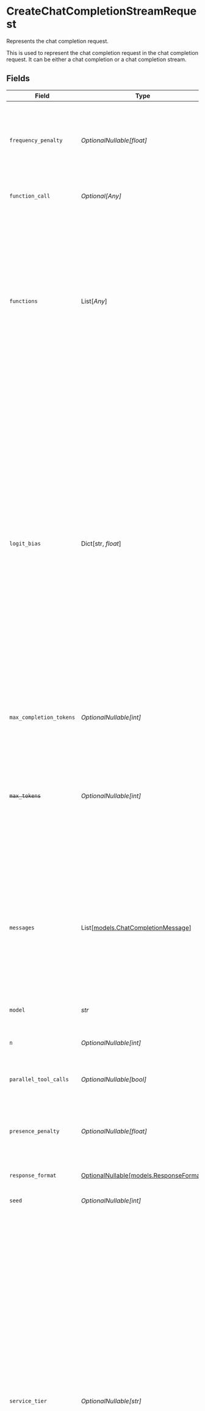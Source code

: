 # CreateChatCompletionStreamRequest

Represents the chat completion request.

This is used to represent the chat completion request in the chat completion request.
It can be either a chat completion or a chat completion stream.


## Fields

| Field                                                                                                                                                                                                                                                                                                                                                                                                                                                                                                                                                                                                                                     | Type                                                                                                                                                                                                                                                                                                                                                                                                                                                                                                                                                                                                                                      | Required                                                                                                                                                                                                                                                                                                                                                                                                                                                                                                                                                                                                                                  | Description                                                                                                                                                                                                                                                                                                                                                                                                                                                                                                                                                                                                                               | Example                                                                                                                                                                                                                                                                                                                                                                                                                                                                                                                                                                                                                                   |
| ----------------------------------------------------------------------------------------------------------------------------------------------------------------------------------------------------------------------------------------------------------------------------------------------------------------------------------------------------------------------------------------------------------------------------------------------------------------------------------------------------------------------------------------------------------------------------------------------------------------------------------------- | ----------------------------------------------------------------------------------------------------------------------------------------------------------------------------------------------------------------------------------------------------------------------------------------------------------------------------------------------------------------------------------------------------------------------------------------------------------------------------------------------------------------------------------------------------------------------------------------------------------------------------------------- | ----------------------------------------------------------------------------------------------------------------------------------------------------------------------------------------------------------------------------------------------------------------------------------------------------------------------------------------------------------------------------------------------------------------------------------------------------------------------------------------------------------------------------------------------------------------------------------------------------------------------------------------- | ----------------------------------------------------------------------------------------------------------------------------------------------------------------------------------------------------------------------------------------------------------------------------------------------------------------------------------------------------------------------------------------------------------------------------------------------------------------------------------------------------------------------------------------------------------------------------------------------------------------------------------------- | ----------------------------------------------------------------------------------------------------------------------------------------------------------------------------------------------------------------------------------------------------------------------------------------------------------------------------------------------------------------------------------------------------------------------------------------------------------------------------------------------------------------------------------------------------------------------------------------------------------------------------------------- |
| `frequency_penalty`                                                                                                                                                                                                                                                                                                                                                                                                                                                                                                                                                                                                                       | *OptionalNullable[float]*                                                                                                                                                                                                                                                                                                                                                                                                                                                                                                                                                                                                                 | :heavy_minus_sign:                                                                                                                                                                                                                                                                                                                                                                                                                                                                                                                                                                                                                        | Number between -2.0 and 2.0. Positive values penalize new tokens based on their<br/>existing frequency in the text so far                                                                                                                                                                                                                                                                                                                                                                                                                                                                                                                 | 0                                                                                                                                                                                                                                                                                                                                                                                                                                                                                                                                                                                                                                         |
| `function_call`                                                                                                                                                                                                                                                                                                                                                                                                                                                                                                                                                                                                                           | *Optional[Any]*                                                                                                                                                                                                                                                                                                                                                                                                                                                                                                                                                                                                                           | :heavy_minus_sign:                                                                                                                                                                                                                                                                                                                                                                                                                                                                                                                                                                                                                        | Controls how the model responds to function calls                                                                                                                                                                                                                                                                                                                                                                                                                                                                                                                                                                                         |                                                                                                                                                                                                                                                                                                                                                                                                                                                                                                                                                                                                                                           |
| `functions`                                                                                                                                                                                                                                                                                                                                                                                                                                                                                                                                                                                                                               | List[*Any*]                                                                                                                                                                                                                                                                                                                                                                                                                                                                                                                                                                                                                               | :heavy_minus_sign:                                                                                                                                                                                                                                                                                                                                                                                                                                                                                                                                                                                                                        | A list of functions the model may generate JSON inputs for                                                                                                                                                                                                                                                                                                                                                                                                                                                                                                                                                                                | [<br/>{<br/>"name": "get_current_weather",<br/>"description": "Get the current weather in a location",<br/>"parameters": {<br/>"type": "object",<br/>"properties": {<br/>"location": {<br/>"type": "string",<br/>"description": "The location to get the weather for"<br/>}<br/>},<br/>"required": [<br/>"location"<br/>]<br/>}<br/>}<br/>]                                                                                                                                                                                                                                                                                               |
| `logit_bias`                                                                                                                                                                                                                                                                                                                                                                                                                                                                                                                                                                                                                              | Dict[str, *float*]                                                                                                                                                                                                                                                                                                                                                                                                                                                                                                                                                                                                                        | :heavy_minus_sign:                                                                                                                                                                                                                                                                                                                                                                                                                                                                                                                                                                                                                        | Modify the likelihood of specified tokens appearing in the completion.<br/><br/>Accepts a JSON object that maps tokens (specified by their token ID in the tokenizer)<br/>to an associated bias value from -100 to 100. Mathematically, the bias is added to the logits<br/>generated by the model prior to sampling. The exact effect will vary per model, but values<br/>between -1 and 1 should decrease or increase likelihood of selection; values like -100 or<br/>100 should result in a ban or exclusive selection of the relevant token.                                                                                         | {<br/>"1234567890": 0.5,<br/>"1234567891": -0.5<br/>}                                                                                                                                                                                                                                                                                                                                                                                                                                                                                                                                                                                     |
| `max_completion_tokens`                                                                                                                                                                                                                                                                                                                                                                                                                                                                                                                                                                                                                   | *OptionalNullable[int]*                                                                                                                                                                                                                                                                                                                                                                                                                                                                                                                                                                                                                   | :heavy_minus_sign:                                                                                                                                                                                                                                                                                                                                                                                                                                                                                                                                                                                                                        | The maximum number of tokens to generate in the chat completion                                                                                                                                                                                                                                                                                                                                                                                                                                                                                                                                                                           | 4096                                                                                                                                                                                                                                                                                                                                                                                                                                                                                                                                                                                                                                      |
| ~~`max_tokens`~~                                                                                                                                                                                                                                                                                                                                                                                                                                                                                                                                                                                                                          | *OptionalNullable[int]*                                                                                                                                                                                                                                                                                                                                                                                                                                                                                                                                                                                                                   | :heavy_minus_sign:                                                                                                                                                                                                                                                                                                                                                                                                                                                                                                                                                                                                                        | : warning: ** DEPRECATED **: This will be removed in a future release, please migrate away from it as soon as possible.<br/><br/>The maximum number of tokens to generate in the chat completion                                                                                                                                                                                                                                                                                                                                                                                                                                          | 4096                                                                                                                                                                                                                                                                                                                                                                                                                                                                                                                                                                                                                                      |
| `messages`                                                                                                                                                                                                                                                                                                                                                                                                                                                                                                                                                                                                                                | List[[models.ChatCompletionMessage](../models/chatcompletionmessage.md)]                                                                                                                                                                                                                                                                                                                                                                                                                                                                                                                                                                  | :heavy_check_mark:                                                                                                                                                                                                                                                                                                                                                                                                                                                                                                                                                                                                                        | A list of messages comprising the conversation so far                                                                                                                                                                                                                                                                                                                                                                                                                                                                                                                                                                                     | [<br/>{<br/>"role": "system",<br/>"content": "You are a helpful AI assistant"<br/>},<br/>{<br/>"role": "user",<br/>"content": "Hello!"<br/>},<br/>{<br/>"role": "assistant",<br/>"content": "I'm here to help you with any questions you have. How can I assist you today?"<br/>}<br/>]                                                                                                                                                                                                                                                                                                                                                   |
| `model`                                                                                                                                                                                                                                                                                                                                                                                                                                                                                                                                                                                                                                   | *str*                                                                                                                                                                                                                                                                                                                                                                                                                                                                                                                                                                                                                                     | :heavy_check_mark:                                                                                                                                                                                                                                                                                                                                                                                                                                                                                                                                                                                                                        | ID of the model to use                                                                                                                                                                                                                                                                                                                                                                                                                                                                                                                                                                                                                    | meta-llama/Llama-3.3-70B-Instruct                                                                                                                                                                                                                                                                                                                                                                                                                                                                                                                                                                                                         |
| `n`                                                                                                                                                                                                                                                                                                                                                                                                                                                                                                                                                                                                                                       | *OptionalNullable[int]*                                                                                                                                                                                                                                                                                                                                                                                                                                                                                                                                                                                                                   | :heavy_minus_sign:                                                                                                                                                                                                                                                                                                                                                                                                                                                                                                                                                                                                                        | How many chat completion choices to generate for each input message                                                                                                                                                                                                                                                                                                                                                                                                                                                                                                                                                                       | 1                                                                                                                                                                                                                                                                                                                                                                                                                                                                                                                                                                                                                                         |
| `parallel_tool_calls`                                                                                                                                                                                                                                                                                                                                                                                                                                                                                                                                                                                                                     | *OptionalNullable[bool]*                                                                                                                                                                                                                                                                                                                                                                                                                                                                                                                                                                                                                  | :heavy_minus_sign:                                                                                                                                                                                                                                                                                                                                                                                                                                                                                                                                                                                                                        | Whether to enable parallel tool calls.                                                                                                                                                                                                                                                                                                                                                                                                                                                                                                                                                                                                    | true                                                                                                                                                                                                                                                                                                                                                                                                                                                                                                                                                                                                                                      |
| `presence_penalty`                                                                                                                                                                                                                                                                                                                                                                                                                                                                                                                                                                                                                        | *OptionalNullable[float]*                                                                                                                                                                                                                                                                                                                                                                                                                                                                                                                                                                                                                 | :heavy_minus_sign:                                                                                                                                                                                                                                                                                                                                                                                                                                                                                                                                                                                                                        | Number between -2.0 and 2.0. Positive values penalize new tokens based on<br/>whether they appear in the text so far                                                                                                                                                                                                                                                                                                                                                                                                                                                                                                                      | 0                                                                                                                                                                                                                                                                                                                                                                                                                                                                                                                                                                                                                                         |
| `response_format`                                                                                                                                                                                                                                                                                                                                                                                                                                                                                                                                                                                                                         | [OptionalNullable[models.ResponseFormat]](../models/responseformat.md)                                                                                                                                                                                                                                                                                                                                                                                                                                                                                                                                                                    | :heavy_minus_sign:                                                                                                                                                                                                                                                                                                                                                                                                                                                                                                                                                                                                                        | N/A                                                                                                                                                                                                                                                                                                                                                                                                                                                                                                                                                                                                                                       |                                                                                                                                                                                                                                                                                                                                                                                                                                                                                                                                                                                                                                           |
| `seed`                                                                                                                                                                                                                                                                                                                                                                                                                                                                                                                                                                                                                                    | *OptionalNullable[int]*                                                                                                                                                                                                                                                                                                                                                                                                                                                                                                                                                                                                                   | :heavy_minus_sign:                                                                                                                                                                                                                                                                                                                                                                                                                                                                                                                                                                                                                        | If specified, our system will make a best effort to sample deterministically                                                                                                                                                                                                                                                                                                                                                                                                                                                                                                                                                              | 123                                                                                                                                                                                                                                                                                                                                                                                                                                                                                                                                                                                                                                       |
| `service_tier`                                                                                                                                                                                                                                                                                                                                                                                                                                                                                                                                                                                                                            | *OptionalNullable[str]*                                                                                                                                                                                                                                                                                                                                                                                                                                                                                                                                                                                                                   | :heavy_minus_sign:                                                                                                                                                                                                                                                                                                                                                                                                                                                                                                                                                                                                                        | Specifies the latency tier to use for processing the request. This parameter is relevant for customers subscribed to the scale tier service:<br/><br/>If set to 'auto', and the Project is Scale tier enabled, the system will utilize scale tier credits until they are exhausted.<br/>If set to 'auto', and the Project is not Scale tier enabled, the request will be processed using the default service tier with a lower uptime SLA and no latency guarantee.<br/>If set to 'default', the request will be processed using the default service tier with a lower uptime SLA and no latency guarantee.<br/>When not set, the default behavior is 'auto'. | auto                                                                                                                                                                                                                                                                                                                                                                                                                                                                                                                                                                                                                                      |
| `stop`                                                                                                                                                                                                                                                                                                                                                                                                                                                                                                                                                                                                                                    | List[*str*]                                                                                                                                                                                                                                                                                                                                                                                                                                                                                                                                                                                                                               | :heavy_minus_sign:                                                                                                                                                                                                                                                                                                                                                                                                                                                                                                                                                                                                                        | Up to 4 sequences where the API will stop generating further tokens                                                                                                                                                                                                                                                                                                                                                                                                                                                                                                                                                                       | json(["stop", "halt"])                                                                                                                                                                                                                                                                                                                                                                                                                                                                                                                                                                                                                    |
| `stream`                                                                                                                                                                                                                                                                                                                                                                                                                                                                                                                                                                                                                                  | *Optional[bool]*                                                                                                                                                                                                                                                                                                                                                                                                                                                                                                                                                                                                                          | :heavy_minus_sign:                                                                                                                                                                                                                                                                                                                                                                                                                                                                                                                                                                                                                        | Whether to stream back partial progress. Must be true for this request type.                                                                                                                                                                                                                                                                                                                                                                                                                                                                                                                                                              |                                                                                                                                                                                                                                                                                                                                                                                                                                                                                                                                                                                                                                           |
| `stream_options`                                                                                                                                                                                                                                                                                                                                                                                                                                                                                                                                                                                                                          | [OptionalNullable[models.StreamOptions]](../models/streamoptions.md)                                                                                                                                                                                                                                                                                                                                                                                                                                                                                                                                                                      | :heavy_minus_sign:                                                                                                                                                                                                                                                                                                                                                                                                                                                                                                                                                                                                                        | N/A                                                                                                                                                                                                                                                                                                                                                                                                                                                                                                                                                                                                                                       |                                                                                                                                                                                                                                                                                                                                                                                                                                                                                                                                                                                                                                           |
| `temperature`                                                                                                                                                                                                                                                                                                                                                                                                                                                                                                                                                                                                                             | *OptionalNullable[float]*                                                                                                                                                                                                                                                                                                                                                                                                                                                                                                                                                                                                                 | :heavy_minus_sign:                                                                                                                                                                                                                                                                                                                                                                                                                                                                                                                                                                                                                        | What sampling temperature to use, between 0 and 2                                                                                                                                                                                                                                                                                                                                                                                                                                                                                                                                                                                         | 0.7                                                                                                                                                                                                                                                                                                                                                                                                                                                                                                                                                                                                                                       |
| `tool_choice`                                                                                                                                                                                                                                                                                                                                                                                                                                                                                                                                                                                                                             | [OptionalNullable[models.ToolChoice]](../models/toolchoice.md)                                                                                                                                                                                                                                                                                                                                                                                                                                                                                                                                                                            | :heavy_minus_sign:                                                                                                                                                                                                                                                                                                                                                                                                                                                                                                                                                                                                                        | N/A                                                                                                                                                                                                                                                                                                                                                                                                                                                                                                                                                                                                                                       |                                                                                                                                                                                                                                                                                                                                                                                                                                                                                                                                                                                                                                           |
| `tools`                                                                                                                                                                                                                                                                                                                                                                                                                                                                                                                                                                                                                                   | List[[models.ChatCompletionToolsParam](../models/chatcompletiontoolsparam.md)]                                                                                                                                                                                                                                                                                                                                                                                                                                                                                                                                                            | :heavy_minus_sign:                                                                                                                                                                                                                                                                                                                                                                                                                                                                                                                                                                                                                        | A list of tools the model may call                                                                                                                                                                                                                                                                                                                                                                                                                                                                                                                                                                                                        | [<br/>{<br/>"type": "function",<br/>"function": {<br/>"name": "get_current_weather",<br/>"description": "Get the current weather in a location",<br/>"parameters": {<br/>"type": "object",<br/>"properties": {<br/>"location": {<br/>"type": "string",<br/>"description": "The location to get the weather for"<br/>}<br/>},<br/>"required": [<br/>"location"<br/>]<br/>}<br/>}<br/>}<br/>]                                                                                                                                                                                                                                               |
| `top_logprobs`                                                                                                                                                                                                                                                                                                                                                                                                                                                                                                                                                                                                                            | *OptionalNullable[int]*                                                                                                                                                                                                                                                                                                                                                                                                                                                                                                                                                                                                                   | :heavy_minus_sign:                                                                                                                                                                                                                                                                                                                                                                                                                                                                                                                                                                                                                        | An integer between 0 and 20 specifying the number of most likely tokens to return at each token position, each with an associated log probability.<br/>logprobs must be set to true if this parameter is used.                                                                                                                                                                                                                                                                                                                                                                                                                            | 1                                                                                                                                                                                                                                                                                                                                                                                                                                                                                                                                                                                                                                         |
| `top_p`                                                                                                                                                                                                                                                                                                                                                                                                                                                                                                                                                                                                                                   | *OptionalNullable[float]*                                                                                                                                                                                                                                                                                                                                                                                                                                                                                                                                                                                                                 | :heavy_minus_sign:                                                                                                                                                                                                                                                                                                                                                                                                                                                                                                                                                                                                                        | An alternative to sampling with temperature                                                                                                                                                                                                                                                                                                                                                                                                                                                                                                                                                                                               | 1                                                                                                                                                                                                                                                                                                                                                                                                                                                                                                                                                                                                                                         |
| `user`                                                                                                                                                                                                                                                                                                                                                                                                                                                                                                                                                                                                                                    | *OptionalNullable[str]*                                                                                                                                                                                                                                                                                                                                                                                                                                                                                                                                                                                                                   | :heavy_minus_sign:                                                                                                                                                                                                                                                                                                                                                                                                                                                                                                                                                                                                                        | A unique identifier representing your end-user                                                                                                                                                                                                                                                                                                                                                                                                                                                                                                                                                                                            | user-1234                                                                                                                                                                                                                                                                                                                                                                                                                                                                                                                                                                                                                                 |